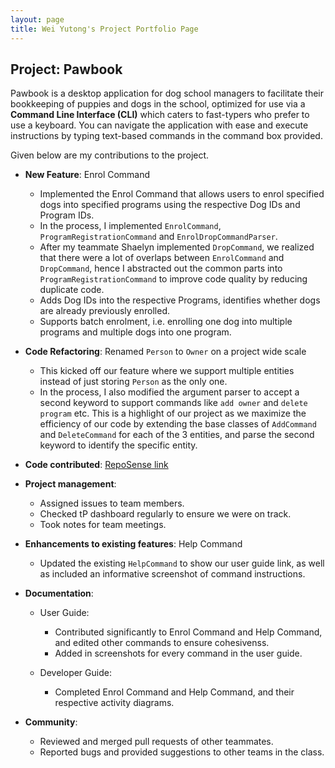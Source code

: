 ```yaml
---
layout: page
title: Wei Yutong's Project Portfolio Page
---
```


## Project: Pawbook

Pawbook is a desktop application for dog school managers to facilitate their bookkeeping of puppies and dogs in the
school, optimized for use via a **Command Line Interface (CLI)** which caters to fast-typers who prefer to use a
keyboard. You can navigate the application with ease and execute instructions by typing text-based commands in the
command box provided.

Given below are my contributions to the project.

* **New Feature**: Enrol Command
    * Implemented the Enrol Command that allows users to enrol specified dogs into specified programs using the respective
    Dog IDs and Program IDs.
    * In the process, I implemented `EnrolCommand`, `ProgramRegistrationCommand` and `EnrolDropCommandParser`.
    * After my teammate Shaelyn implemented `DropCommand`, we realized that there were a lot of overlaps between `EnrolCommand`
    and `DropCommand`, hence I abstracted out the common parts into `ProgramRegistrationCommand` to improve code quality by
    reducing duplicate code.
    * Adds Dog IDs into the respective Programs, identifies whether dogs are already previously enrolled.
    * Supports batch enrolment, i.e. enrolling one dog into multiple programs and multiple dogs into one program.

* **Code Refactoring**: Renamed `Person` to `Owner` on a project wide scale
    * This kicked off our feature where we support multiple entities instead of just storing `Person` as the only one.
    * In the process, I also modified the argument parser to accept a second keyword to support commands like `add owner`
    and `delete program` etc. This is a highlight of our project as we maximize the efficiency of our code by extending
    the base classes of `AddCommand` and `DeleteCommand` for each of the 3 entities, and parse the second keyword to
    identify the specific entity.

* **Code contributed**: [RepoSense link](https://nus-cs2103-ay2021s2.github.io/tp-dashboard/?search=&sort=groupTitle&sortWithin=title&since=2021-02-19&timeframe=commit&mergegroup=&groupSelect=groupByRepos&breakdown=false&tabOpen=true&tabType=authorship&tabAuthor=wei-yutong&tabRepo=AY2021S2-CS2103T-T10-1%2Ftp%5Bmaster%5D&authorshipIsMergeGroup=false&authorshipFileTypes=)

* **Project management**:
    * Assigned issues to team members.
    * Checked tP dashboard regularly to ensure we were on track.
    * Took notes for team meetings.

* **Enhancements to existing features**: Help Command
    * Updated the existing `HelpCommand` to show our user guide link, as well as included an informative screenshot of
    command instructions.

* **Documentation**:
  * User Guide:
    * Contributed significantly to Enrol Command and Help Command, and edited other commands to ensure
  cohesivenss.
    * Added in screenshots for every command in the user guide.

  * Developer Guide:
    * Completed Enrol Command and Help Command, and their respective activity diagrams.

* **Community**:
    * Reviewed and merged pull requests of other teammates.
    * Reported bugs and provided suggestions to other teams in the class.
